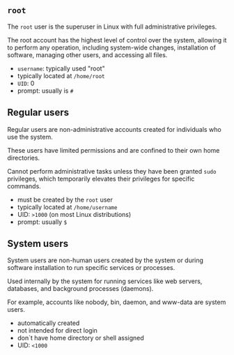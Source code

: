 ## `root`

The `root` user is the superuser in Linux with full administrative privileges.

The root account has the highest level of control over the system, allowing it to perform any operation, including system-wide changes, installation of software, managing other users, and accessing all files.

- `username`: typically used "root"
- typically located at `/home/root`
- `UID`: 0
- prompt: usually is `#`

## Regular users

Regular users are non-administrative accounts created for individuals who use the system.

These users have limited permissions and are confined to their own home directories.

Cannot perform administrative tasks unless they have been granted `sudo` privileges, which temporarily elevates their privileges for specific commands.

- must be created by the `root` user
- typically located at `/home/username`
- UID: `>1000` (on most Linux distributions)
- prompt: usually `$`

## System users

System users are non-human users created by the system or during software installation to run specific services or processes.

Used internally by the system for running services like web servers, databases, and background processes (daemons).

For example, accounts like nobody, bin, daemon, and www-data are system users.

- automatically created
- not intended for direct login
- don`t have home directory or shell assigned
- UID: `<1000`
